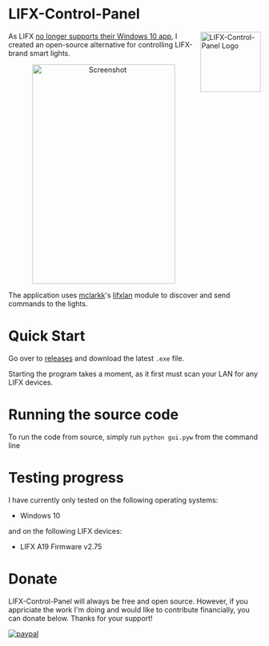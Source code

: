 # LIFX-Control-Panel 

<img align="right" width="120" height="120"
     title="LIFX-Control-Panel Logo" src="https://i.imgur.com/pm4Lzgx.png">
     
As LIFX [no longer supports their Windows 10 app](https://www.windowscentral.com/lifx-drops-support-windows-10), I created an open-source alternative for controlling LIFX-brand smart lights. 

<p align="center">
  <img src="https://i.imgur.com/7LqocH6.png" alt="Screenshot" width="285" height="438">
</p>

The application uses [mclarkk](https://github.com/mclarkk)'s [lifxlan](https://github.com/mclarkk/lifxlan) module to discover and send commands to the lights.

# Quick Start
Go over to [releases](https://github.com/samclane/LIFX-Control-Panel/releases) and download the latest `.exe` file.

Starting the program takes a moment, as it first must scan your LAN for any LIFX devices. 

# Running the source code
To run the code from source, simply run `python gui.pyw` from the command line

# Testing progress
I have currently only tested on the following operating systems:
* Windows 10

and on the following LIFX devices:
* LIFX A19 Firmware v2.75

# Donate
LIFX-Control-Panel will always be free and open source. However, if you appriciate the work I'm doing and would like to contribute financially, you can donate below. Thanks for your support!

[![paypal](https://www.paypalobjects.com/en_US/i/btn/btn_donateCC_LG.gif)](https://www.paypal.me/sawyermclane)
